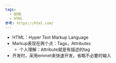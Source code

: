 ```yaml
---
tags:
  - 前端
  - HTML
参考: https://html.com/
---
```

- HTML：Hyper Text Markup Language  
- Markup表现在两个点：Tags，Attributes  
	- 个人理解：Attribute就是有描述的tag  
- 开发时，采用emmet来快速开发，省略不必要的输入  